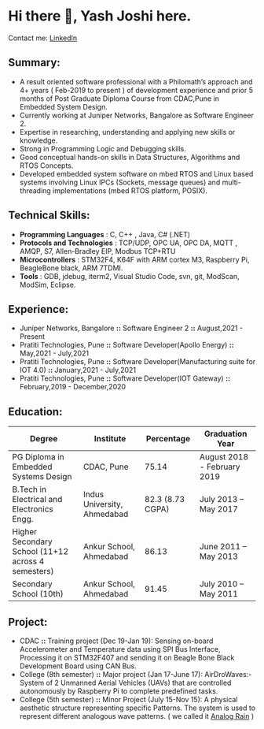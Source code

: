 # Hi there 👋, Yash Joshi here.
Contact me: [LinkedIn](https://www.linkedin.com/in/yashpjoshi/)

## Summary:
- A result oriented software professional with a Philomath’s approach and 4+ years ( Feb-2019 to present ) of development experience and prior 5 months of Post Graduate Diploma Course from CDAC,Pune in Embedded System Design.
- Currently working at Juniper Networks, Bangalore as Software Engineer 2.
- Expertise in researching, understanding and applying new skills or knowledge.
- Strong in Programming Logic and Debugging skills.
- Good conceptual hands-on skills in Data Structures, Algorithms and RTOS Concepts.
- Developed embedded system software on mbed RTOS and Linux based systems involving Linux IPCs (Sockets, message queues) and multi-threading implementations (mbed RTOS platform, POSIX).

## Technical Skills:
- **Programming Languages** : C, C++ , Java, C# (.NET)
- **Protocols and Technologies** : TCP/UDP, OPC UA, OPC DA, MQTT , AMQP, S7, Allen-Bradley EIP, Modbus TCP+RTU
- **Microcontrollers** : STM32F4, K64F with ARM cortex M3, Raspberry Pi, BeagleBone black, ARM 7TDMI.
- **Tools** : GDB, jdebug, iterm2, Visual Studio Code, svn, git, ModScan, ModSim, Eclipse.

## Experience:
- Juniper Networks, Bangalore **::** Software Engineer 2 **::** August,2021 - Present
- Pratiti Technologies, Pune **::** Software Developer(Apollo Energy) **::** May,2021 - July,2021
- Pratiti Technologies, Pune **::** Software Developer(Manufacturing suite for IOT 4.0) **::** January,2021 - July,2021
- Pratiti Technologies, Pune **::** Software Developer(IOT Gateway) **::** February,2019 - December,2020

## Education:
| Degree | Institute | Percentage | Graduation Year |
| ------ | ------ | ------ | ------ |
| PG Diploma in Embedded Systems Design | CDAC, Pune | 75.14 | August 2018 - February 2019 |
| B.Tech in Electrical and Electronics Engg. | Indus University, Ahmedabad | 82.3 (8.73 CGPA) | July 2013 – May 2017 |
| Higher Secondary School (11+12 across 4 semesters) | Ankur School, Ahmedabad | 86.13 | June 2011 – May 2013 |
| Secondary School (10th) | Ankur School, Ahmedabad | 91.45 | July 2010 – May 2011 |

## Project:
- CDAC **::** Training project (Dec 19-Jan 19): Sensing on-board Accelerometer and Temperature data using SPI Bus Interface, Processing it on STM32F407 and sending it on Beagle Bone Black Development Board using CAN Bus.
- College (8th semester) **::** Major project (Jan 17-June 17): AirDroWaves:- System of 2 Unmanned Aerial Vehicles (UAVs) that are controlled autonomously by Raspberry Pi to complete predefined tasks.
- College (5th semester) **::** Minor Project (July 15-Nov 15): A physical aesthetic structure representing specific Patterns. The system is used to represent different analogous wave patterns. ( we called it [Analog Rain](https://www.youtube.com/watch?v=syKkfGLQA_0) )
